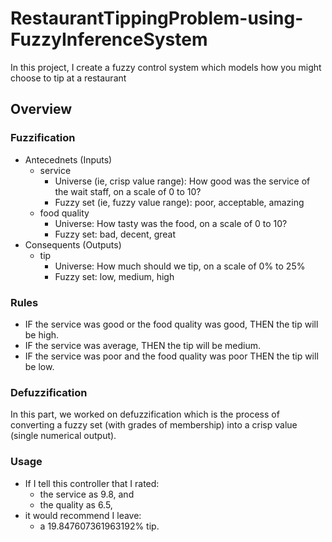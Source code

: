 # RestaurantTippingProblem-using-FuzzyInferenceSystem
In this project, I create a fuzzy control system which models how you might choose to tip at a restaurant
## Overview
### Fuzzification
- Antecednets (Inputs)
  - service
    - Universe (ie, crisp value range): How good was the service of the wait staff, on a scale of 0 to 10?
    - Fuzzy set (ie, fuzzy value range): poor, acceptable, amazing
  - food quality
    - Universe: How tasty was the food, on a scale of 0 to 10?
    - Fuzzy set: bad, decent, great
- Consequents (Outputs)
  - tip
    - Universe: How much should we tip, on a scale of 0% to 25%
    - Fuzzy set: low, medium, high
### Rules
- IF the service was good or the food quality was good, THEN the tip will be high.
- IF the service was average, THEN the tip will be medium.
- IF the service was poor and the food quality was poor THEN the tip will be low.
### Defuzzification
In this part, we worked on defuzzification which is the process of converting a fuzzy set (with grades of membership) into a crisp value (single numerical output).
### Usage
- If I tell this controller that I rated:
  - the service as 9.8, and
  - the quality as 6.5,
- it would recommend I leave:
  - a 19.847607361963192% tip.
